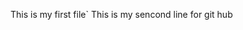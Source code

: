 This is my first file`
This is my sencond line for git hub

<This is my branch repository>
<This is my 2nd line of branch repository>
<This is my 3rd line on 2nd november to update/>
<This line is after Jenking live>
